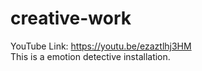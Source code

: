 # creative-work
YouTube Link: https://youtu.be/ezaztlhj3HM  
This is a emotion detective installation.  
